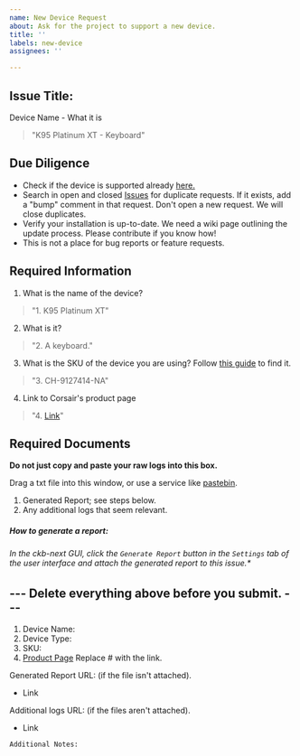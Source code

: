 ```yaml
---
name: New Device Request
about: Ask for the project to support a new device.
title: ''
labels: new-device
assignees: ''

---
```

## Issue Title:
Device Name - What it is 
> "K95 Platinum XT - Keyboard"

## Due Diligence
- Check if the device is supported already [here.](/Supported_Hardware.md)
- Search in open and closed [Issues](https://github.com/ckb-next/ckb-next/issues) for duplicate requests. If it exists, add a "bump" comment in that request. Don't open a new request. We will close duplicates.
- Verify your installation is up-to-date. We need a wiki page outlining the update process. Please contribute if you know how!
- This is not a place for bug reports or feature requests.

## Required Information

1. What is the name of the device? 
> "1. K95 Platinum XT"

2. What is it?
> "2. A keyboard."

3. What is the SKU of the device you are using? Follow [this guide](https://help.corsair.com/hc/en-us/articles/360025378691-Find-a-Serial-Number-or-Lot-Code) to find it.
> "3. CH-9127414-NA"

4. Link to Corsair's product page
> "4. [Link](https://www.corsair.com/us/en/Categories/Products/Gaming-Keyboards/RGB-Mechanical-Gaming-Keyboards/K95-RGB-PLATINUM-XT-Mechanical-Gaming-Keyboard/p/CH-9127411-NA)"


## Required Documents
**Do not just copy and paste your raw logs into this box.** </br>

Drag a txt file into this window, or use a service like [pastebin](https://pastebin.com/).

1. Generated Report; see steps below.
2. Any additional logs that seem relevant.
##### How to generate a report: 
###### In the ckb-next GUI, click the `Generate Report` button in the `Settings` tab of the user interface and attach the generated report to this issue.*

## --- Delete everything above before you submit. ---

 1. Device Name:
 2. Device Type:
 3. SKU:
 4. [Product Page](#) Replace # with the link.

Generated Report URL: (if the file isn't attached).
* Link

Additional logs URL: (if the files aren't attached).
* Link

```
Additional Notes:


```